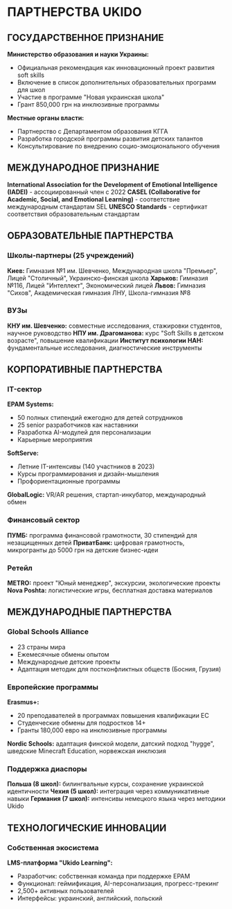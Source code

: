 # ПАРТНЕРСТВА UKIDO

## ГОСУДАРСТВЕННОЕ ПРИЗНАНИЕ
**Министерство образования и науки Украины:**
- Официальная рекомендация как инновационный проект развития soft skills
- Включение в список дополнительных образовательных программ для школ
- Участие в программе "Новая украинская школа"
- Грант 850,000 грн на инклюзивные программы

**Местные органы власти:**
- Партнерство с Департаментом образования КГГА
- Разработка городской программы развития детских талантов
- Консультирование по внедрению социо-эмоционального обучения

## МЕЖДУНАРОДНОЕ ПРИЗНАНИЕ
**International Association for the Development of Emotional Intelligence (IADEI)** - ассоциированный член с 2022
**CASEL (Collaborative for Academic, Social, and Emotional Learning)** - соответствие международным стандартам SEL
**UNESCO Standards** - сертификат соответствия образовательным стандартам

## ОБРАЗОВАТЕЛЬНЫЕ ПАРТНЕРСТВА

### Школы-партнеры (25 учреждений)
**Киев:** Гимназия №1 им. Шевченко, Международная школа "Премьер", Лицей "Столичный", Украинско-финская школа
**Харьков:** Гимназия №116, Лицей "Интеллект", Экономический лицей
**Львов:** Гимназия "Сихов", Академическая гимназия ЛНУ, Школа-гимназия №8

### ВУЗы
**КНУ им. Шевченко:** совместные исследования, стажировки студентов, научное руководство
**НПУ им. Драгоманова:** курс "Soft Skills в детском возрасте", повышение квалификации
**Институт психологии НАН:** фундаментальные исследования, диагностические инструменты

## КОРПОРАТИВНЫЕ ПАРТНЕРСТВА

### IT-сектор
**EPAM Systems:**
- 50 полных стипендий ежегодно для детей сотрудников
- 25 senior разработчиков как наставники
- Разработка AI-модулей для персонализации
- Карьерные мероприятия

**SoftServe:**
- Летние IT-интенсивы (140 участников в 2023)
- Курсы программирования и дизайн-мышления
- Профориентационные программы

**GlobalLogic:** VR/AR решения, стартап-инкубатор, международный обмен

### Финансовый сектор
**ПУМБ:** программа финансовой грамотности, 30 стипендий для незащищенных детей
**ПриватБанк:** цифровая грамотность, микрогранты до 5000 грн на детские бизнес-идеи

### Ретейл
**METRO:** проект "Юный менеджер", экскурсии, экологические проекты
**Nova Poshta:** логистические игры, бесплатная доставка материалов

## МЕЖДУНАРОДНЫЕ ПАРТНЕРСТВА

### Global Schools Alliance
- 23 страны мира
- Ежемесячные обмены опытом
- Международные детские проекты
- Адаптация методик для постконфликтных обществ (Босния, Грузия)

### Европейские программы
**Erasmus+:**
- 20 преподавателей в программах повышения квалификации ЕС
- Студенческие обмены для подростков 14+
- Гранты 180,000 евро на инклюзивные программы

**Nordic Schools:** адаптация финской модели, датский подход "hygge", шведские Minecraft Education, норвежская инклюзия

### Поддержка диаспоры
**Польша (8 школ):** билингвальные курсы, сохранение украинской идентичности
**Чехия (5 школ):** интеграция через коммуникативные навыки
**Германия (7 школ):** интенсивы немецкого языка через методики Ukido

## ТЕХНОЛОГИЧЕСКИЕ ИННОВАЦИИ

### Собственная экосистема
**LMS-платформа "Ukido Learning":**
- Разработчик: собственная команда при поддержке EPAM
- Функционал: геймификация, AI-персонализация, прогресс-трекинг
- 2,500+ активных пользователей
- Интерфейсы: украинский, английский, польский